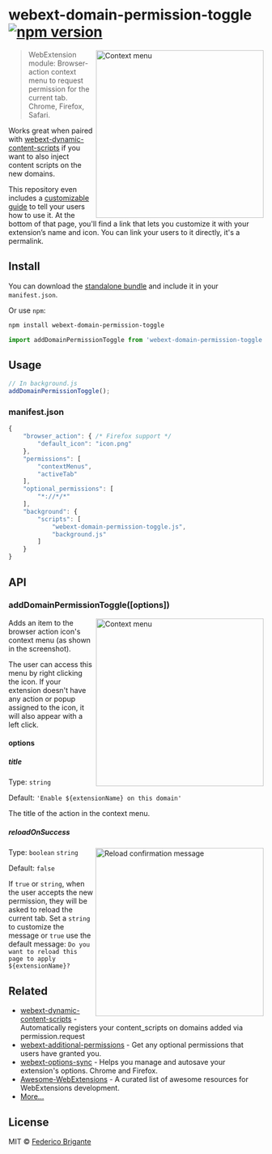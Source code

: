 # webext-domain-permission-toggle [![npm version](https://img.shields.io/npm/v/webext-domain-permission-toggle.svg)](https://www.npmjs.com/package/webext-domain-permission-toggle)

<img width="331" alt="Context menu" src="https://user-images.githubusercontent.com/1402241/32874388-e0c64150-cacc-11e7-9a50-eae3727fd3c2.png" align="right">

> WebExtension module: Browser-action context menu to request permission for the current tab. Chrome, Firefox, Safari.

Works great when paired with [webext-dynamic-content-scripts](https://github.com/fregante/webext-dynamic-content-scripts/blob/master/how-to-add-github-enterprise-support-to-web-extensions.md) if you want to also inject content scripts on the new domains.

This repository even includes a [customizable guide](https://fregante.github.io/webext-domain-permission-toggle/) to tell your users how to use it. At the bottom of that page, you'll find a link that lets you customize it with your extension’s name and icon. You can link your users to it directly, it's a permalink.

## Install

You can download the [standalone bundle](https://bundle.fregante.com/?pkg=webext-domain-permission-toggle&global=addDomainPermissionToggle) and include it in your `manifest.json`.

Or use `npm`:

```sh
npm install webext-domain-permission-toggle
```

```js
import addDomainPermissionToggle from 'webext-domain-permission-toggle';
```

## Usage

```js
// In background.js
addDomainPermissionToggle();
```

### manifest.json

```js
{
	"browser_action": { /* Firefox support */
		"default_icon": "icon.png"
	},
	"permissions": [
		"contextMenus",
		"activeTab"
	],
	"optional_permissions": [
		"*://*/*"
	],
	"background": {
		"scripts": [
			"webext-domain-permission-toggle.js",
			"background.js"
		]
	}
}
```

## API

### addDomainPermissionToggle([options])

<img width="331" alt="Context menu" src="https://user-images.githubusercontent.com/1402241/32874388-e0c64150-cacc-11e7-9a50-eae3727fd3c2.png" align="right">

Adds an item to the browser action icon's context menu (as shown in the screenshot).

The user can access this menu by right clicking the icon. If your extension doesn't have any action or popup assigned to the icon, it will also appear with a left click.

#### options

##### title

Type: `string`

Default: `'Enable ${extensionName} on this domain'`

The title of the action in the context menu.

##### reloadOnSuccess

<img align="right" alt="Reload confirmation message" width="332" src="https://user-images.githubusercontent.com/1402241/32890310-2e503192-cb09-11e7-863c-a96df2bf838c.png">

Type: `boolean` `string`

Default: `false`

If `true` or `string`, when the user accepts the new permission, they will be asked to reload the current tab. Set a `string` to customize the message or `true` use the default message: `Do you want to reload this page to apply ${extensionName}?`

## Related

- [webext-dynamic-content-scripts](https://github.com/fregante/webext-dynamic-content-scripts) - Automatically registers your content_scripts on domains added via permission.request
- [webext-additional-permissions](https://github.com/fregante/webext-additional-permissions) - Get any optional permissions that users have granted you.
- [webext-options-sync](https://github.com/fregante/webext-options-sync) - Helps you manage and autosave your extension's options. Chrome and Firefox.
- [Awesome-WebExtensions](https://github.com/fregante/Awesome-WebExtensions) - A curated list of awesome resources for WebExtensions development.
- [More…](https://github.com/fregante/webext-fun)

## License

MIT © [Federico Brigante](https://fregante.com)
